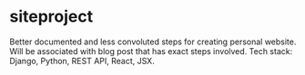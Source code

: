 # siteproject

Better documented and less convoluted steps for creating personal website. Will be associated with blog post that has exact steps involved. Tech stack: Django, Python, REST API, React, JSX.
